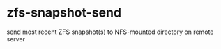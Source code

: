 zfs-snapshot-send
=================

send most recent ZFS snapshot(s) to NFS-mounted directory on remote server
